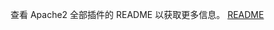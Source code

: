 查看 Apache2 全部插件的 README 以获取更多信息。
[README](https://github.com/FaserF/hassio-addons/blob/master/apache2/README.md)